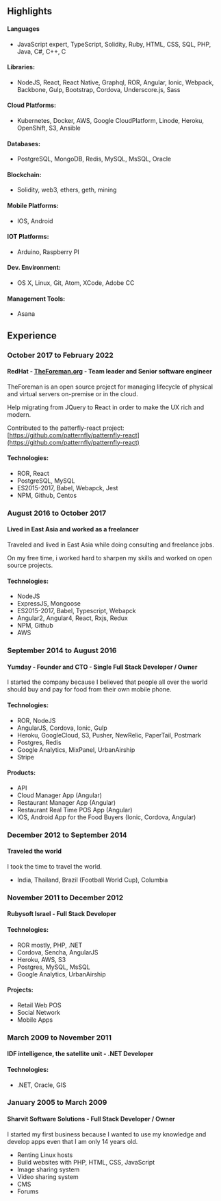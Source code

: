 ## Highlights

#### Languages
- JavaScript expert, TypeScript, Solidity, Ruby, HTML, CSS, SQL, PHP, Java, C#, C++, C

#### Libraries:
- NodeJS, React, React Native, Graphql, ROR, Angular, Ionic, Webpack, Backbone, Gulp, Bootstrap, Cordova, Underscore.js, Sass

#### Cloud Platforms:
- Kubernetes, Docker, AWS, Google CloudPlatform, Linode, Heroku, OpenShift, S3, Ansible

#### Databases:
- PostgreSQL, MongoDB, Redis, MySQL, MsSQL, Oracle

#### Blockchain:
- Solidity, web3, ethers, geth, mining

#### Mobile Platforms:
- IOS, Android

#### IOT Platforms:
- Arduino, Raspberry PI​​

#### Dev. Environment:
- OS X, Linux, Git, Atom, XCode, Adobe CC

#### Management Tools:
- Asana

## Experience

### October 2017 to February 2022

#### RedHat - [TheForeman.org](https://theforeman.org/) - Team leader and Senior software engineer
TheForeman is an open source project for managing lifecycle of physical and virtual servers on-premise or in the cloud.

Help migrating from JQuery to React in order to make the UX rich and modern.

Contributed to the patterfly-react project:
[https://github.com/patternfly/patternfly-react](https://github.com/patternfly/patternfly-react)

#### Technologies:
- ROR, React
- PostgreSQL, MySQL
- ES2015-2017, Babel, Webapck, Jest
- NPM, Github, Centos

### August 2016 to October 2017

#### Lived in East Asia and worked as a freelancer
Traveled and lived in East Asia while doing consulting and freelance jobs.

On my free time, i worked hard to sharpen my skills and worked on open source projects.

#### Technologies:
- NodeJS
- ExpressJS, Mongoose
- ES2015-2017, Babel, Typescript, Webapck
- Angular2, Angular4, React, Rxjs, Redux
- NPM, Github
- AWS

### September 2014 to August 2016

#### Yumday - Founder and CTO - Single Full Stack Developer / Owner    
I started the company because I believed that people all over the world should buy and pay for food from their own mobile phone.

#### Technologies:
- ROR, NodeJS
- AngularJS, Cordova, Ionic, Gulp
- Heroku, GoogleCloud, S3, Pusher, NewRelic, PaperTail, Postmark
- Postgres, Redis
- Google Analytics, MixPanel, UrbanAirship
- Stripe

#### Products:
- API
- Cloud Manager App (Angular)
- Restaurant Manager App (Angular)
- Restaurant Real Time POS App (Angular)
- IOS, Android App for the Food Buyers (Ionic, Cordova, Angular)

### December 2012 to September 2014

#### Traveled the world

I took the time to travel the world.

- India, Thailand, Brazil (Football World Cup), Columbia

### November 2011 to December 2012

#### Rubysoft Israel - Full Stack Developer

#### Technologies:
- ROR mostly, PHP, .NET
- Cordova, Sencha, AngularJS
- Heroku, AWS, S3
- Postgres, MySQL, MsSQL
- Google Analytics, UrbanAirship

#### Projects:
- Retail Web POS
- Social Network
- Mobile Apps

### March 2009 to November 2011

#### IDF intelligence, the satellite unit - .NET Developer    

#### Technologies:
- .NET, Oracle, GIS

### January 2005 to March 2009

#### Sharvit Software Solutions  - Full Stack Developer / Owner
I started my first business because I wanted to use my knowledge and develop apps even that I am only 14 years old.

- Renting Linux hosts
- Build websites with PHP, HTML, CSS, JavaScript
- Image sharing system
- Video sharing system
- CMS
- Forums
